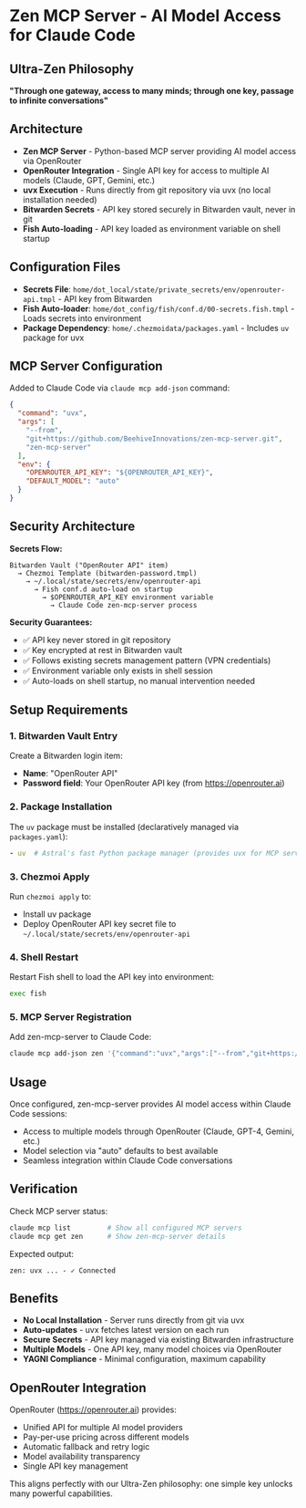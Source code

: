 # Zen MCP Server - AI Model Access for Claude Code

## Ultra-Zen Philosophy
**"Through one gateway, access to many minds; through one key, passage to infinite conversations"**

## Architecture
- **Zen MCP Server** - Python-based MCP server providing AI model access via OpenRouter
- **OpenRouter Integration** - Single API key for access to multiple AI models (Claude, GPT, Gemini, etc.)
- **uvx Execution** - Runs directly from git repository via uvx (no local installation needed)
- **Bitwarden Secrets** - API key stored securely in Bitwarden vault, never in git
- **Fish Auto-loading** - API key loaded as environment variable on shell startup

## Configuration Files
- **Secrets File**: `home/dot_local/state/private_secrets/env/openrouter-api.tmpl` - API key from Bitwarden
- **Fish Auto-loader**: `home/dot_config/fish/conf.d/00-secrets.fish.tmpl` - Loads secrets into environment
- **Package Dependency**: `home/.chezmoidata/packages.yaml` - Includes `uv` package for uvx

## MCP Server Configuration
Added to Claude Code via `claude mcp add-json` command:
```json
{
  "command": "uvx",
  "args": [
    "--from",
    "git+https://github.com/BeehiveInnovations/zen-mcp-server.git",
    "zen-mcp-server"
  ],
  "env": {
    "OPENROUTER_API_KEY": "${OPENROUTER_API_KEY}",
    "DEFAULT_MODEL": "auto"
  }
}
```

## Security Architecture

**Secrets Flow:**
```
Bitwarden Vault ("OpenRouter API" item)
  → Chezmoi Template (bitwarden-password.tmpl)
    → ~/.local/state/secrets/env/openrouter-api
      → Fish conf.d auto-load on startup
        → $OPENROUTER_API_KEY environment variable
          → Claude Code zen-mcp-server process
```

**Security Guarantees:**
- ✅ API key never stored in git repository
- ✅ Key encrypted at rest in Bitwarden vault
- ✅ Follows existing secrets management pattern (VPN credentials)
- ✅ Environment variable only exists in shell session
- ✅ Auto-loads on shell startup, no manual intervention needed

## Setup Requirements

### 1. Bitwarden Vault Entry
Create a Bitwarden login item:
- **Name**: "OpenRouter API"
- **Password field**: Your OpenRouter API key (from https://openrouter.ai)

### 2. Package Installation
The `uv` package must be installed (declaratively managed via `packages.yaml`):
```yaml
- uv  # Astral's fast Python package manager (provides uvx for MCP servers)
```

### 3. Chezmoi Apply
Run `chezmoi apply` to:
- Install uv package
- Deploy OpenRouter API key secret file to `~/.local/state/secrets/env/openrouter-api`

### 4. Shell Restart
Restart Fish shell to load the API key into environment:
```bash
exec fish
```

### 5. MCP Server Registration
Add zen-mcp-server to Claude Code:
```bash
claude mcp add-json zen '{"command":"uvx","args":["--from","git+https://github.com/BeehiveInnovations/zen-mcp-server.git","zen-mcp-server"],"env":{"OPENROUTER_API_KEY":"${OPENROUTER_API_KEY}","DEFAULT_MODEL":"auto"}}'
```

## Usage

Once configured, zen-mcp-server provides AI model access within Claude Code sessions:
- Access to multiple models through OpenRouter (Claude, GPT-4, Gemini, etc.)
- Model selection via "auto" defaults to best available
- Seamless integration within Claude Code conversations

## Verification

Check MCP server status:
```bash
claude mcp list         # Show all configured MCP servers
claude mcp get zen      # Show zen-mcp-server details
```

Expected output:
```
zen: uvx ... - ✓ Connected
```

## Benefits

- **No Local Installation** - Server runs directly from git via uvx
- **Auto-updates** - uvx fetches latest version on each run
- **Secure Secrets** - API key managed via existing Bitwarden infrastructure
- **Multiple Models** - One API key, many model choices via OpenRouter
- **YAGNI Compliance** - Minimal configuration, maximum capability

## OpenRouter Integration

OpenRouter (https://openrouter.ai) provides:
- Unified API for multiple AI model providers
- Pay-per-use pricing across different models
- Automatic fallback and retry logic
- Model availability transparency
- Single API key management

This aligns perfectly with our Ultra-Zen philosophy: one simple key unlocks many powerful capabilities.

